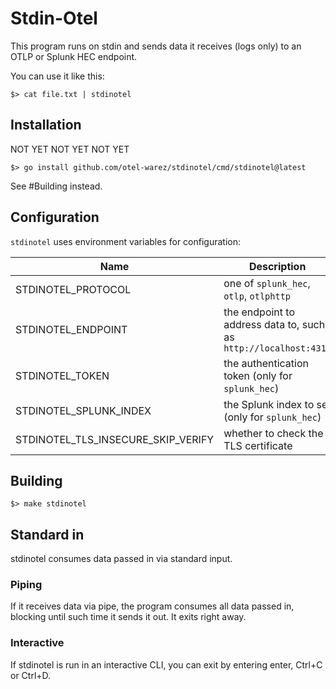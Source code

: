 # Stdin-Otel

This program runs on stdin and sends data it receives (logs only) to an OTLP or Splunk HEC endpoint.

You can use it like this:

```shell
$> cat file.txt | stdinotel
```

## Installation

NOT YET NOT YET NOT YET

```shell
$> go install github.com/otel-warez/stdinotel/cmd/stdinotel@latest
```

See #Building instead.

## Configuration

`stdinotel` uses environment variables for configuration:

| Name                               | Description                                                      |
|------------------------------------|------------------------------------------------------------------|
| STDINOTEL_PROTOCOL                 | one of `splunk_hec`, `otlp`, `otlphttp`                          |
| STDINOTEL_ENDPOINT                 | the endpoint to address data to, such as `http://localhost:4317` |
| STDINOTEL_TOKEN                    | the authentication token (only for `splunk_hec`)                 |
| STDINOTEL_SPLUNK_INDEX             | the Splunk index to set (only for `splunk_hec`)                  |
| STDINOTEL_TLS_INSECURE_SKIP_VERIFY | whether to check the TLS certificate                             |

## Building

```shell
$> make stdinotel
```

## Standard in
stdinotel consumes data passed in via standard input.

### Piping
If it receives data via pipe, the program consumes all data passed in, blocking until such time it sends it out.
It exits right away.

### Interactive
If stdinotel is run in an interactive CLI, you can exit by entering enter, Ctrl+C or Ctrl+D.

